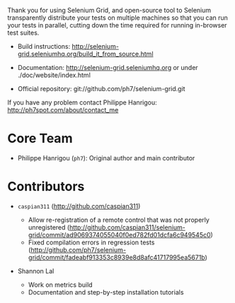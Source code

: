 Thank you for using Selenium Grid, and open-source tool to
Selenium transparently distribute your tests on multiple machines so
that you can run your tests in parallel, cutting down the time required
for running in-browser test suites.

 * Build instructions:
   http://selenium-grid.seleniumhq.org/build_it_from_source.html

 * Documentation: http://selenium-grid.seleniumhq.org or 
   under ./doc/website/index.html

 * Official repository: git://github.com/ph7/selenium-grid.git

If you have any problem contact Philippe Hanrigou:
http://ph7spot.com/about/contact_me

Core Team
=========

 * Philippe Hanrigou (`ph7`): Original author and main contributor

Contributors
============

 * `caspian311` (http://github.com/caspian311)
    - Allow re-registration of a remote control that was not
      properly unregistered (http://github.com/caspian311/selenium-grid/commit/ad9069374055040f0ed782fd01dcfa6c949545c0)
    - Fixed compilation errors in regression tests 
      (http://github.com/ph7/selenium-grid/commit/fadeabf913353c8939e8d8afc41717995ea5671b)

 * Shannon Lal
    - Work on metrics build
    - Documentation and step-by-step installation tutorials


